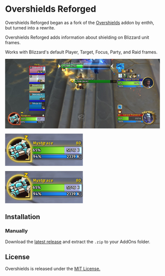 # Overshields Reforged

Overshields Reforged began as a fork of the [Overshields](https://github.com/enthh/overshields) addon by enthh, but turned into a rewrite.

Overshields Reforged adds information about shielding on Blizzard unit frames.

Works with Blizzard's default Player, Target, Focus, Party, and Raid frames.

![Overshields Reforged in party and raid](./group_1.jpg)

![Overshields Reforged on individual units (not at full life)](./target_1.jpg)

![Overshields Reforged on individual units (at full life)](./target_1.jpg)

## Installation

### Manually

Download the [latest release](https://github.com/creed-us/Overshields_Reforged/releases/latest) and extract the `.zip` to your AddOns folder.

## License

Overshields is released under the [MIT License.](https://github.com/creed-us/Overshields_Reforged/blob/main/LICENSE)
